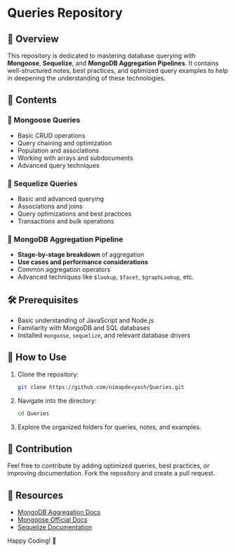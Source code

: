 # Queries Repository

## 📌 Overview
This repository is dedicated to mastering database querying with **Mongoose**, **Sequelize**, and **MongoDB Aggregation Pipelines**. It contains well-structured notes, best practices, and optimized query examples to help in deepening the understanding of these technologies.

## 📂 Contents

### 🔹 Mongoose Queries
- Basic CRUD operations
- Query chaining and optimization
- Population and associations
- Working with arrays and subdocuments
- Advanced query techniques

### 🔹 Sequelize Queries
- Basic and advanced querying
- Associations and joins
- Query optimizations and best practices
- Transactions and bulk operations

### 🔹 MongoDB Aggregation Pipeline
- **Stage-by-stage breakdown** of aggregation
- **Use cases and performance considerations**
- Common aggregation operators
- Advanced techniques like `$lookup`, `$facet`, `$graphLookup`, etc.

## 🛠 Prerequisites
- Basic understanding of JavaScript and Node.js
- Familiarity with MongoDB and SQL databases
- Installed `mongoose`, `sequelize`, and relevant database drivers

## 🚀 How to Use
1. Clone the repository:
   ```bash
   git clone https://github.com/nimapdevyash/Queries.git
   ```
2. Navigate into the directory:
   ```bash
   cd Queries
   ```
3. Explore the organized folders for queries, notes, and examples.

## 📝 Contribution
Feel free to contribute by adding optimized queries, best practices, or improving documentation. Fork the repository and create a pull request.

## 📖 Resources
- [MongoDB Aggregation Docs](https://www.mongodb.com/docs/manual/aggregation/)
- [Mongoose Official Docs](https://mongoosejs.com/docs/queries.html)
- [Sequelize Documentation](https://sequelize.org/master/manual/querying.html)

Happy Coding! 🚀

